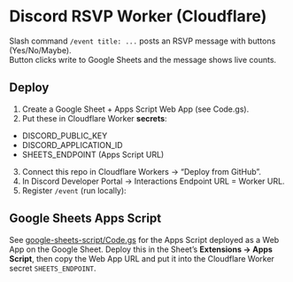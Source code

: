 # Discord RSVP Worker (Cloudflare)

Slash command `/event title: ...` posts an RSVP message with buttons (Yes/No/Maybe).  
Button clicks write to Google Sheets and the message shows live counts.

## Deploy
1) Create a Google Sheet + Apps Script Web App (see Code.gs).  
2) Put these in Cloudflare Worker **secrets**:
- DISCORD_PUBLIC_KEY
- DISCORD_APPLICATION_ID
- SHEETS_ENDPOINT (Apps Script URL)

3) Connect this repo in Cloudflare Workers → “Deploy from GitHub”.
4) In Discord Developer Portal → Interactions Endpoint URL = Worker URL.
5) Register `/event` (run locally):

## Google Sheets Apps Script

See [google-sheets-script/Code.gs](google-sheets-script/Code.gs) for the Apps Script
deployed as a Web App on the Google Sheet. Deploy this in the Sheet’s
**Extensions → Apps Script**, then copy the Web App URL and put it into the
Cloudflare Worker secret `SHEETS_ENDPOINT`.
